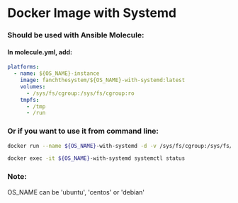 Docker Image with Systemd
=========================

### Should be used with Ansible Molecule:

#### In molecule.yml, add:

```yaml
platforms:
  - name: ${OS_NAME}-instance
    image: fanchthesystem/${OS_NAME}-with-systemd:latest
    volumes:
      - /sys/fs/cgroup:/sys/fs/cgroup:ro
    tmpfs:
      - /tmp
      - /run
```

### Or if you want to use it from command line:

```bash
docker run --name ${OS_NAME}-with-systemd -d -v /sys/fs/cgroup:/sys/fs/cgroup:ro fanchthesystem/${OS_NAME}-with-systemd

docker exec -it ${OS_NAME}-with-systemd systemctl status

```

### Note:

OS_NAME can be 'ubuntu', 'centos' or 'debian'
